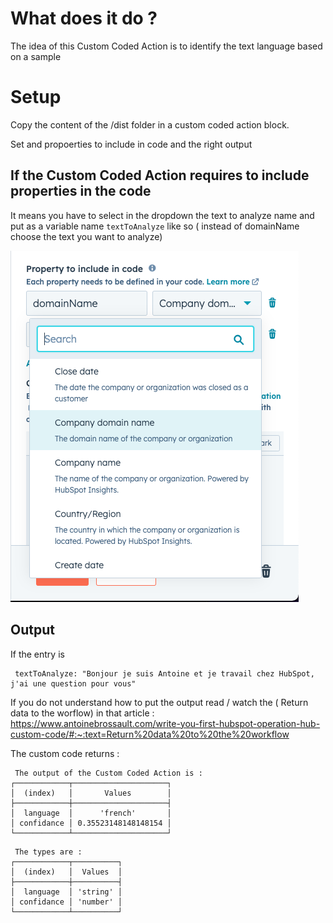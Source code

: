 # What does it do ? 

The idea of this Custom Coded Action is to identify the text language based on a sample 

# Setup 

Copy the content of the /dist folder in a custom coded action block. 

Set and propoerties to include in code and the right output

## If the Custom Coded Action requires to include properties in the code


It means you have to select in the dropdown the text to analyze name and put as a variable name ```textToAnalyze``` like so ( instead of domainName choose the text you want to analyze)

![Alt text](./screenshots/properties-to-includes-in-code.png "Optional Title")


## Output 



If the entry is 

```
 textToAnalyze: "Bonjour je suis Antoine et je travail chez HubSpot, j'ai une question pour vous"
```


If you do not understand  how to put the output read / watch the ( Return data to the worflow) in that article : https://www.antoinebrossault.com/write-you-first-hubspot-operation-hub-custom-code/#:~:text=Return%20data%20to%20the%20workflow

The custom code returns : 
```
 The output of the Custom Coded Action is : 
┌────────────┬─────────────────────┐
│  (index)   │       Values        │
├────────────┼─────────────────────┤
│  language  │      'french'       │
│ confidance │ 0.35523148148148154 │
└────────────┴─────────────────────┘
```

```
 The types are : 
┌────────────┬──────────┐
│  (index)   │  Values  │
├────────────┼──────────┤
│  language  │ 'string' │
│ confidance │ 'number' │
└────────────┴──────────┘
```